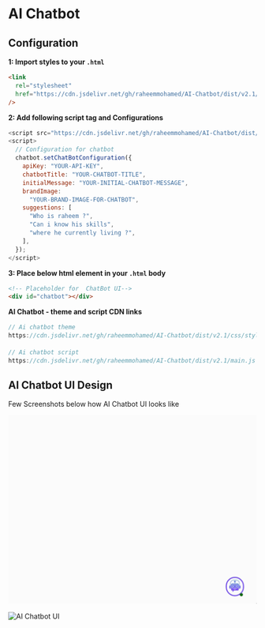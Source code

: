 # AI Chatbot

## Configuration

**1: Import styles to your `.html`**

```html
<link
  rel="stylesheet"
  href="https://cdn.jsdelivr.net/gh/raheemmohamed/AI-Chatbot/dist/v2.1/css/style.css"
/>
```

**2: Add following script tag and Configurations**

```javascript
<script src="https://cdn.jsdelivr.net/gh/raheemmohamed/AI-Chatbot/dist/v2.1/main.js"></script>
<script>
  // Configuration for chatbot
  chatbot.setChatBotConfiguration({
    apiKey: "YOUR-API-KEY",
    chatbotTitle: "YOUR-CHATBOT-TITLE",
    initialMessage: "YOUR-INITIAL-CHATBOT-MESSAGE",
    brandImage:
      "YOUR-BRAND-IMAGE-FOR-CHATBOT",
    suggestions: [
      "Who is raheem ?",
      "Can i know his skills",
      "where he currently living ?",
    ],
  });
</script>
```

**3: Place below html element in your `.html` body**

```html
<!-- Placeholder for  ChatBot UI-->
<div id="chatbot"></div>
```

**AI Chatbot - theme and script CDN links**

```javascript
// Ai chatbot theme
https://cdn.jsdelivr.net/gh/raheemmohamed/AI-Chatbot/dist/v2.1/css/style.css

// Ai chatbot script
https://cdn.jsdelivr.net/gh/raheemmohamed/AI-Chatbot/dist/v2.1/main.js
```

## AI Chatbot UI Design

Few Screenshots below how AI Chatbot UI looks like

![AI Chatbot UI Suggestion Feature](https://github.com/raheemmohamed/AI-Chatbot/blob/main/dist/v2.1/images/AI-chatbot-suggestion-feature.gif)

![AI Chatbot UI](https://github.com/raheemmohamed/AI-Chatbot/blob/main/dist/v2.1/images/AI-chatbot-UI-demo-new.gif)
